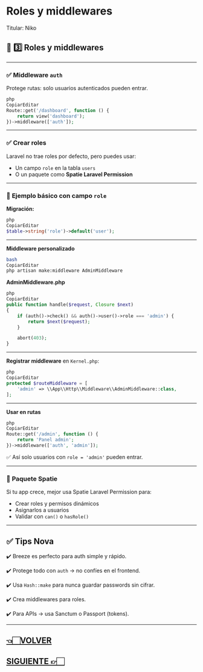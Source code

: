 # Roles y middlewares

Titular: Niko

## 🚦 **3️⃣ Roles y middlewares**

---

### ✅ **Middleware `auth`**

Protege rutas: solo usuarios autenticados pueden entrar.

```php
php
CopiarEditar
Route::get('/dashboard', function () {
    return view('dashboard');
})->middleware(['auth']);

```

---

### ✅ **Crear roles**

Laravel no trae roles por defecto, pero puedes usar:

- Un campo `role` en la tabla `users`
- O un paquete como **Spatie Laravel Permission**

---

### 📌 **Ejemplo básico con campo `role`**

**Migración:**

```php
php
CopiarEditar
$table->string('role')->default('user');

```

---

**Middleware personalizado**

```bash
bash
CopiarEditar
php artisan make:middleware AdminMiddleware

```

**AdminMiddleware.php**

```php
php
CopiarEditar
public function handle($request, Closure $next)
{
    if (auth()->check() && auth()->user()->role === 'admin') {
        return $next($request);
    }

    abort(403);
}

```

---

**Registrar middleware** en `Kernel.php`:

```php
php
CopiarEditar
protected $routeMiddleware = [
    'admin' => \\App\\Http\\Middleware\\AdminMiddleware::class,
];

```

---

**Usar en rutas**

```php
php
CopiarEditar
Route::get('/admin', function () {
    return 'Panel admin';
})->middleware(['auth', 'admin']);

```

✅ Así solo usuarios con `role = 'admin'` pueden entrar.

---

### 📌 **Paquete Spatie**

Si tu app crece, mejor usa Spatie Laravel Permission para:

- Crear roles y permisos dinámicos
- Asignarlos a usuarios
- Validar con `can()` o `hasRole()`

---

## ✅ **Tips Nova**

✔️ Breeze es perfecto para auth simple y rápido.

✔️ Protege todo con `auth` → no confíes en el frontend.

✔️ Usa `Hash::make` para nunca guardar passwords sin cifrar.

✔️ Crea middlewares para roles.

✔️ Para APIs → usa Sanctum o Passport (tokens).

---

## [👈🏻VOLVER](Registro,%20login%20y%20logout%20227d9e22edae80c08b96e3f23d2a81ac.md)

## [SIGUIENTE 👉🏻](Laravel%20Wiki%20Todo%20lo%20necesario%20para%20aprender%20Larav%20227d9e22edae8085a463fc5448c36870.md)